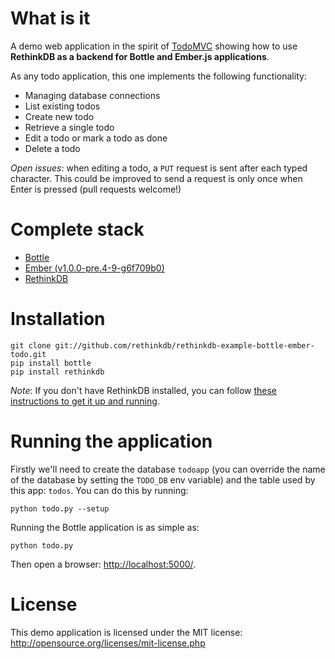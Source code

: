 # What is it #

A demo web application in the spirit of [TodoMVC](http://todomvc.com/) showing how to use
**RethinkDB as a backend for Bottle and Ember.js applications**.

As any todo application, this one implements the following functionality:

* Managing database connections
* List existing todos
* Create new todo
* Retrieve a single todo
* Edit a todo or mark a todo as done
* Delete a todo

_Open issues_: when editing a todo, a `PUT` request is sent after each typed character. This could be improved to send a request is only once when Enter is pressed (pull requests welcome!)

# Complete stack #

* [Bottle](http://bottlepy.org/)
* [Ember (v1.0.0-pre.4-9-g6f709b0)](http://emberjs.com)
* [RethinkDB](http://www.rethinkdb.com)

# Installation #

```
git clone git://github.com/rethinkdb/rethinkdb-example-bottle-ember-todo.git
pip install bottle
pip install rethinkdb
```

_Note_: If you don't have RethinkDB installed, you can follow [these instructions to get it up and running](http://www.rethinkdb.com/docs/install/). 

# Running the application #

Firstly we'll need to create the database `todoapp` (you can override the name of the database
by setting the `TODO_DB` env variable) and the table used by this app: `todos`. You can
do this by running:

```
python todo.py --setup
```

Running the Bottle application is as simple as:

```
python todo.py
```

Then open a browser: <http://localhost:5000/>.


# License #

This demo application is licensed under the MIT license: <http://opensource.org/licenses/mit-license.php>
